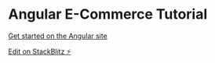 # Angular E-Commerce Tutorial
[Get started on the Angular site](https://angular.io/start)

[Edit on StackBlitz ⚡️](https://stackblitz.com/edit/angular-xzsvjf)
